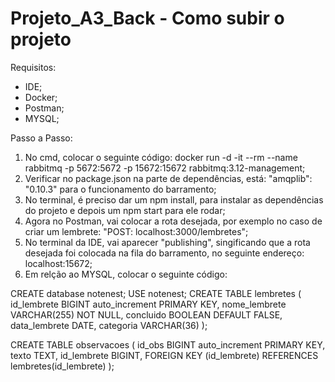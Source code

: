 # Projeto_A3_Back - Como subir o projeto

Requisitos:
- IDE;
- Docker;
- Postman;
- MYSQL;

Passo a Passo:
1) No cmd, colocar o seguinte código: docker run -d -it --rm --name rabbitmq -p 5672:5672 -p 15672:15672 rabbitmq:3.12-management;
2) Verificar no package.json na parte de dependências, está: "amqplib": "0.10.3" para o funcionamento do barramento;
3) No terminal, é preciso dar um npm install, para instalar as dependências do projeto e depois um npm start para ele rodar;
4) Agora no Postman, vai colocar a rota desejada, por exemplo no caso de criar um lembrete: "POST: localhost:3000/lembretes";
5) No terminal da IDE, vai aparecer "publishing", singificando que a rota desejada foi colocada na fila do barramento, no seguinte endereço: localhost:15672;
6) Em relção ao MYSQL, colocar o seguinte código:

  CREATE database notenest;
  USE notenest;
  CREATE TABLE lembretes (
  id_lembrete BIGINT auto_increment PRIMARY KEY,
  nome_lembrete VARCHAR(255) NOT NULL,
  concluido BOOLEAN DEFAULT FALSE,
  data_lembrete DATE,
  categoria VARCHAR(36)
);

CREATE TABLE observacoes (
  id_obs BIGINT auto_increment PRIMARY KEY,
  texto TEXT,
  id_lembrete BIGINT,
 FOREIGN KEY (id_lembrete) REFERENCES lembretes(id_lembrete)
);

